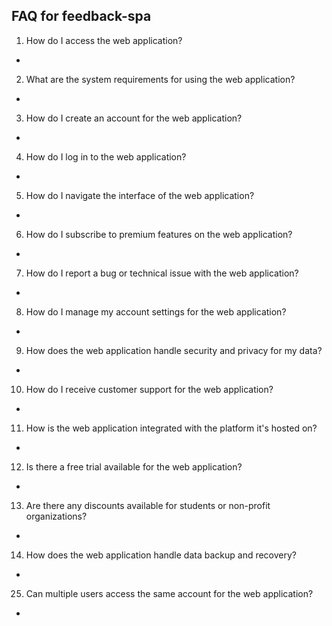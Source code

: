 ## FAQ for feedback-spa

1. How do I access the web application?
- 
2. What are the system requirements for using the web application?
- 
3. How do I create an account for the web application?
- 
4. How do I log in to the web application?
- 
5. How do I navigate the interface of the web application?
- 
6. How do I subscribe to premium features on the web application?
- 
7. How do I report a bug or technical issue with the web application?
- 
8. How do I manage my account settings for the web application?
- 
9. How does the web application handle security and privacy for my data?
- 
10. How do I receive customer support for the web application?
- 
11. How is the web application integrated with the platform it's hosted on?
- 
12. Is there a free trial available for the web application?
- 
13. Are there any discounts available for students or non-profit organizations?
- 
14. How does the web application handle data backup and recovery?
- 
25. Can multiple users access the same account for the web application?
- 
